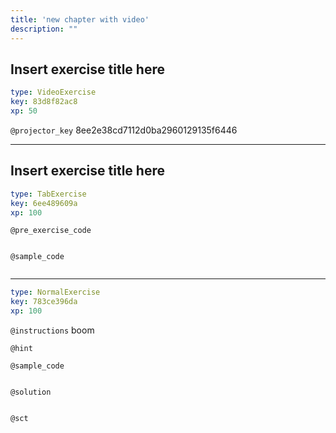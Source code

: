 ```yaml
---
title: 'new chapter with video'
description: ""
---
```


## Insert exercise title here

```yaml
type: VideoExercise
key: 83d8f82ac8
xp: 50
```

`@projector_key`
8ee2e38cd7112d0ba2960129135f6446

---

## Insert exercise title here

```yaml
type: TabExercise
key: 6ee489609a
xp: 100
```



`@pre_exercise_code`
```{python}

```

`@sample_code`
```{sql}

```

***

```yaml
type: NormalExercise
key: 783ce396da
xp: 100
```



`@instructions`
boom

`@hint`


`@sample_code`
```{sql}

```

`@solution`
```{sql}

```

`@sct`
```{python}

```
